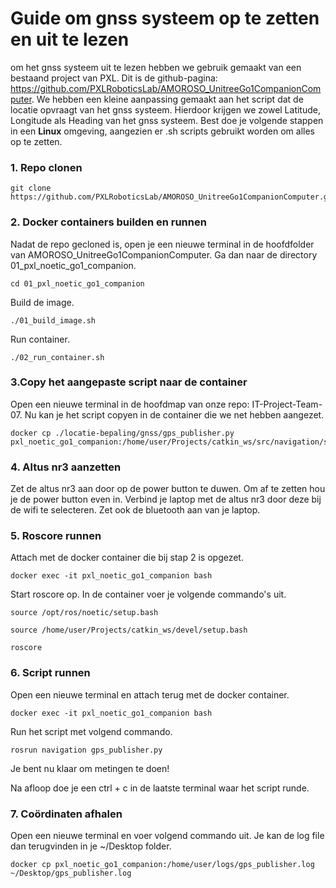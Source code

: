 # Guide om gnss systeem op te zetten en uit te lezen
om het gnss systeem uit te lezen hebben we gebruik gemaakt van een bestaand project van PXL. Dit is de github-pagina: https://github.com/PXLRoboticsLab/AMOROSO_UnitreeGo1CompanionComputer. We hebben een kleine aanpassing gemaakt aan het script dat de locatie opvraagt van het gnss systeem. Hierdoor krijgen we zowel Latitude, Longitude als Heading van het gnss systeem. Best doe je volgende stappen in een **Linux** omgeving, aangezien er .sh scripts gebruikt worden om alles op te zetten.

### 1. Repo clonen
```
git clone https://github.com/PXLRoboticsLab/AMOROSO_UnitreeGo1CompanionComputer.git
```

### 2. Docker containers builden en runnen
Nadat de repo gecloned is, open je een nieuwe terminal in de hoofdfolder van AMOROSO_UnitreeGo1CompanionComputer. Ga dan naar de directory 01_pxl_noetic_go1_companion.
```
cd 01_pxl_noetic_go1_companion
```
Build de image.
```
./01_build_image.sh
```
Run container.
```
./02_run_container.sh
```

### 3.Copy het aangepaste script naar de container
Open een nieuwe terminal in de hoofdmap van onze repo: IT-Project-Team-07. Nu kan je het script copyen in de container die we net hebben aangezet.
```
docker cp ./locatie-bepaling/gnss/gps_publisher.py pxl_noetic_go1_companion:/home/user/Projects/catkin_ws/src/navigation/src/gps_publisher.py
```

### 4. Altus nr3 aanzetten
Zet de altus nr3 aan door op de power button te duwen. Om af te zetten hou je de power button even in. Verbind je laptop met de altus nr3 door deze bij de wifi te selecteren. Zet ook de bluetooth aan van je laptop.

### 5. Roscore runnen
Attach met de docker container die bij stap 2 is opgezet.
```
docker exec -it pxl_noetic_go1_companion bash
```

Start roscore op. In de container voer je volgende commando's uit.
```
source /opt/ros/noetic/setup.bash
```
```
source /home/user/Projects/catkin_ws/devel/setup.bash
```
```
roscore
```

### 6. Script runnen
Open een nieuwe terminal en attach terug met de docker container.
```
docker exec -it pxl_noetic_go1_companion bash
```

Run het script met volgend commando.
```
rosrun navigation gps_publisher.py
```

Je bent nu klaar om metingen te doen!

Na afloop doe je een ctrl + c in de laatste terminal waar het script runde.

### 7. Coördinaten afhalen
Open een nieuwe terminal en voer volgend commando uit. Je kan de log file dan terugvinden in je ~/Desktop folder.
```
docker cp pxl_noetic_go1_companion:/home/user/logs/gps_publisher.log ~/Desktop/gps_publisher.log
```

